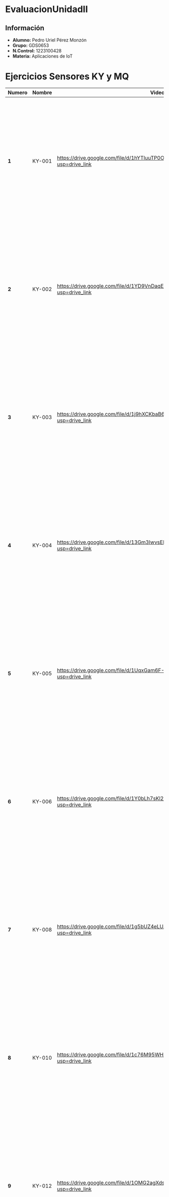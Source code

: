 # EvaluacionUnidadII

## Información
- **Alumno:** Pedro Uriel Pérez Monzón
- **Grupo:** GDS0653
- **N.Control:**  1223100428
- **Materia:**  Aplicaciones de IoT

# Ejercicios Sensores KY y MQ
|**Numero**|**Nombre**|**Video**|**Diagrama**|
|--|--|--|--|
|**1**|KY-001|https://drive.google.com/file/d/1hYTIuuTP0OV7asaFfX3nkSzYbrx2A1aA/view?usp=drive_link|<img src="https://github.com/user-attachments/assets/c1727314-5f37-4e79-b7d1-e3d83caba22f" width="400"/>|
|**2**|KY-002|https://drive.google.com/file/d/1YD9VnDaqEqvdPWZXczzqXCQVwvgqJfnQ/view?usp=drive_link|<img src="https://github.com/user-attachments/assets/5b464275-7110-4dc6-a13d-1e7a43ec18c9" width="400"/>|
|**3**|KY-003|https://drive.google.com/file/d/1j9hXCKbaB65wFg4WpZDtBSXoty9vSPCr/view?usp=drive_link|<img src="https://github.com/user-attachments/assets/4fddcc07-b9d5-4be4-a249-b92c037c391e" width="400"/>|
|**4**|KY-004|https://drive.google.com/file/d/13Gm3IwvsELKUvLrD-SjA0qNEr3OOFlQQ/view?usp=drive_link|<img src="https://github.com/user-attachments/assets/530be4c2-0f73-4dee-adca-b67e08c2e056" width="400"/>|
|**5**|KY-005|https://drive.google.com/file/d/1UqxGam6F-1b8ZUwY0VGiY4hjWh_T_yB7/view?usp=drive_link|<img src="https://github.com/user-attachments/assets/1b91f3b4-69ab-4053-a15f-d6507d80a0f1" width="400"/>|
|**6**|KY-006|https://drive.google.com/file/d/1Y0bLh7sKl2OgxIVmu3EflodIme7s27z4/view?usp=drive_link|<img src="https://github.com/user-attachments/assets/64d64e21-a130-472e-b1f1-6a971ce3fef8" width="400"/>|
|**7**|KY-008|https://drive.google.com/file/d/1g5bUZ4eLUA7gNNuhh4EKb8ccNY5j-alY/view?usp=drive_link|<img src="https://github.com/user-attachments/assets/d41e722b-89d7-4529-adba-c2ae1629b566" width="400"/>|
|**8**|KY-010|https://drive.google.com/file/d/1c76M95WH4AWgxNhMI2G0KLoVPzNmhsAR/view?usp=drive_link|<img src="https://github.com/user-attachments/assets/ce3ed578-c97b-4d91-b1c9-868bf3419b07" width="400"/>|
|**9**|KY-012|https://drive.google.com/file/d/1OMG2agXdscrC8L5XB5e2hRukiPkscXVH/view?usp=drive_link|<img src="https://github.com/user-attachments/assets/b7bbaece-f4b1-46b9-a570-ee5ebbfaec5c" width="400"/>|
|**10**|KY-013|https://drive.google.com/file/d/1TDlHZWUPLCUJSRHOCnvHiZNaKt8RhVtc/view?usp=drive_link|<img src="https://github.com/user-attachments/assets/58c52f51-4ec5-4f54-9585-d801b7ce1907" width="400"/>|
|**11**|KY-015|https://drive.google.com/file/d/1okUBQp4P_eWfeYsRedK2lH_sKsGCCAmv/view?usp=drive_link|<img src="https://github.com/user-attachments/assets/392b1a52-2da1-45ac-9066-319930d1fba6" width="400"/>|
|**12**|KY-016|https://drive.google.com/file/d/1j88F23VZCOzv9Nr8FG7CG9SvXBCUQhqQ/view?usp=drive_link|<img src="(https://github.com/user-attachments/assets/402cd223-5720-4220-b1f1-cd11e850771d" width="400"/>|
|**13**|KY-017|https://drive.google.com/file/d/1nhvOE_qgK9X5K-jcZh8skw71dBubzLW4/view?usp=drive_link|<img src="https://github.com/user-attachments/assets/0a1aa7cd-00be-4782-adcf-895d93b7de1c" width="400"/>|
|**14**|KY-019|https://drive.google.com/file/d/1CR19yjSAlS25AZyouVnBCizGAnkh5BKK/view?usp=drive_link|<img src="https://github.com/user-attachments/assets/429e1e07-2853-4384-aaec-d80696d7a2ea" width="400"/>|
|**15**|KY-020|https://drive.google.com/file/d/1Pfz1RT67z9zFN1X6w4F0w8ros4Dx8aLK/view?usp=drive_link|<img src="https://github.com/user-attachments/assets/2d6aa38f-92fa-4b52-96e5-edb52a5e9cf1" width="400"/>|
|**16**|KY-021|https://drive.google.com/file/d/1ZI8Z515-UkkyFnT_ZwWOl7BG2MyzMxOl/view?usp=drive_link|<img src="https://github.com/user-attachments/assets/c4c1c95b-da29-401e-8f2f-5ba1b04bb749" width="400"/>|
|**17**|KY-022|https://drive.google.com/file/d/1meKp6mmQb89hRvs0XpPcBrQewQBubORh/view?usp=drive_link|<img src="https://github.com/user-attachments/assets/fd64743e-d2ff-49e4-9e2c-3e68a9750ff9" width="400"/>|
|**18**|KY-023|https://drive.google.com/file/d/19ndlQEcpoue3PRFvE54-b8QKuqODJg_Q/view?usp=drive_link|<img src="https://github.com/user-attachments/assets/b723f227-17db-40e5-9d6f-b5700a70886f" width="400"/>|
|**19**|KY-025|https://drive.google.com/file/d/1FLobhc0FMbY_6Gg-d5RVcjW0P63phDsE/view?usp=drive_link|<img src="https://github.com/user-attachments/assets/d493cbc1-7311-4a45-a790-9daef88cc851" width="400"/>|
|**20**|KY-026|https://drive.google.com/file/d/122bhE9rKtRNjGfdcyvp---fS-N4cyrfw/view?usp=drive_link|<img src="https://github.com/user-attachments/assets/6417ea19-ab48-4cea-97ec-b005558763c3" width="400"/>|
|**21**|KY-027|https://drive.google.com/file/d/122bhE9rKtRNjGfdcyvp---fS-N4cyrfw/view?usp=drive_link|<img src="https://github.com/user-attachments/assets/f1abe7f0-b927-46cf-9c9b-833b6370e6fd" width="400"/>|
|**22**|KY-028|https://drive.google.com/file/d/1BokadKdEft4VtIpL-83otEWwOyad7q_2/view?usp=drive_link|<img src="https://github.com/user-attachments/assets/79a1632f-1e37-4a54-94c5-acb35cef9394" width="400"/>|
|**23**|KY-029|https://drive.google.com/file/d/1QUsm5sxG9DlZbOBgMDMCYiJMP1h7Xu4Y/view?usp=drive_link|<img src="https://github.com/user-attachments/assets/28892476-929d-4036-870e-6a4e61c5ddf7" width="400"/>|
|**24**|KY-031|https://drive.google.com/file/d/1CLpqSnMqDshAz7Pz8v6YIDyTrWFWfK0Z/view?usp=drive_link|<img src="https://github.com/user-attachments/assets/a03de162-76f6-4de8-9b15-03c1e4ab3b7d" width="400"/>|
|**25**|KY-032|https://drive.google.com/file/d/1OurHCf6HIfWoib8I2DmsqpmwBqHAURYk/view?usp=drive_link|<img src="https://github.com/user-attachments/assets/0c8c1450-8c93-46f0-917f-c57db69f675b" width="400"/>|
|**26**|KY-033|https://drive.google.com/file/d/1MmTVFLMtYSpZFm5yMV22wfA88lkbuwt5/view?usp=drive_link|<img src="https://github.com/user-attachments/assets/f626b554-5f3b-4755-8d37-b85c4a2624b4" width="400"/>|
|**27**|KY-034|https://drive.google.com/file/d/1lAz5PGVl1TAYygcp9Ay0BNYFuRv8aXjR/view?usp=drive_link|<img src="https://github.com/user-attachments/assets/cc60420b-8183-4805-923b-eb5170b7d03b" width="400"/>|
|**29**|KY-036|https://drive.google.com/file/d/1tJGjq2JcKjtF5gd-lQwB2gM_SaWJNw4R/view?usp=drive_link|<img src="https://github.com/user-attachments/assets/bc0a9c88-245f-495e-bed4-9cd6ea8b5a49" width="400"/>|
|**30**|KY-037|https://drive.google.com/file/d/1bVZzgPosuq9KjNOa7u9u2NJyBIL8W71i/view?usp=drive_link|<img src="https://github.com/user-attachments/assets/5cd16a5d-fa69-48d4-84eb-48214e4e91a0" width="400"/>|
|**31**|KY-038|https://drive.google.com/file/d/1qYXFMgsU8ar7O8_3yb2tsEUN4JVWgfD7/view?usp=drive_link|<img src="https://github.com/user-attachments/assets/ace4f48e-9702-4106-9de8-87789f684d73" width="400"/>|
|**32**|KY-039|https://drive.google.com/file/d/16IUQ0TuMvVZaM9woQWL7b0rWhSS8EhRT/view?usp=drive_link|<img src="https://github.com/user-attachments/assets/090928ae-b805-4956-bcde-229abe771fa4" width="400"/>|
|**33**|KY-040|https://drive.google.com/file/d/1io78y7xVwflIh5u73H8JIta56qGRmSUf/view?usp=drive_link|<img src="https://github.com/user-attachments/assets/c9aa5794-8662-4416-b76a-458dc78213e8" width="400"/>|
|**34**|MQ-2|https://drive.google.com/file/d/1-iEVV7VbsajOl7LlBTGPRAlXaCxtXhKa/view?usp=drive_link|<img src="https://github.com/user-attachments/assets/dbf4eaee-cc9b-4c1d-ac62-be36b22a4913" width="400"/>|
|**35**|MQ-3|https://drive.google.com/file/d/17NX-vLuqSBYltKoRdkXzwZ1qXCRWLxfv/view?usp=drive_link|<img src="https://github.com/user-attachments/assets/8bb4e04e-4068-4d10-ada4-3732d2f2366e" width="400"/>|
|**36**|MQ-4|https://drive.google.com/file/d/17NX-vLuqSBYltKoRdkXzwZ1qXCRWLxfv/view?usp=drive_link|<img src="https://github.com/user-attachments/assets/00441a5a-473a-40d4-bf0b-89f235ce207c" width="400"/>|
|**38**|MQ-5|https://drive.google.com/file/d/1c7b2D3Cvh0Oc3CprwJfjEkIfH1iSSF7a/view?usp=drive_link|<img src="https://github.com/user-attachments/assets/157e2548-4a3f-4d4f-b809-14bc4b99e845" width="400"/>|
|**39**|MQ-6|https://drive.google.com/file/d/1VMGknPyXgzDKIuHrL5QE39Yxe_tvPt5d/view?usp=drive_link|<img src="https://github.com/user-attachments/assets/3d49a3ae-be0a-4e7a-a32a-ce5d23d25fba" width="400"/>|
|**40**|MQ-7|https://drive.google.com/file/d/17it72v0w9lBkBrpdqchWpkSQFY2sDQMX/view?usp=drive_link|<img src="https://github.com/user-attachments/assets/8a981e61-a8ba-4f19-86a0-1e8cfafd7aa3" width="400"/>|
|**41**|MQ-9|https://drive.google.com/file/d/1ZOAczfJA_9G6XXM4RUNMcAhZ1nwNR77n/view?usp=drive_link|<img src="https://github.com/user-attachments/assets/830d394a-53d6-4934-8fce-7cabc8327667" width="400"/>|
|**42**|MQ-135|https://drive.google.com/file/d/1QY1vM2VKxNfBuyY1_66ZpfQhu2sQ7JMV/view?usp=drive_link|<img src="https://github.com/user-attachments/assets/42b1eeb6-2094-474f-a48b-4a4815a198bc" width="400"/>|
|**43**|PWM|https://drive.google.com/file/d/1IDSytBhEueyrSejyhkh4kgIrnRAm0X3m/view?usp=drive_link|<img src="https://github.com/user-attachments/assets/6b76640a-7e6c-496a-837e-2a1e36f7822c" width="400"/>|

# Evidencia de soldadura
| Imagen Uno | Imagen Dos |
|-----------|-----------|
| <img src="https://github.com/user-attachments/assets/7ecd4afd-ee9a-478c-a0c4-780674862797" width="200"/> | <img src="https://github.com/user-attachments/assets/f9df5a24-1819-4639-9623-2cba3cf40694" width="200"/> |




# Evidencia Curso Cisco JavaScript Essentials 2
|Modulo|Evidencia|
|--|--|
|**Modulo 1**|<img src="https://github.com/user-attachments/assets/b1c36a89-89aa-4f9f-a873-ee2594c3565c" width="600"/>|
|**Modulo 2**|<img src="https://github.com/user-attachments/assets/5f8a1dd9-60c5-48cb-9f8c-96879263c25c" width="600"/>|
|**Modulo 3**|<img src="https://github.com/user-attachments/assets/9896b1dc-8032-4da2-b943-91185a5732b6" width="600"/>|
|**Modulo 4**|<img src="https://github.com/user-attachments/assets/770f1374-6155-4679-bf4d-42fa3cb478e1" width="600"/>|
|**Prueba Final**|<img src="https://github.com/user-attachments/assets/685e381f-a383-44fa-839a-c00601f6b5f3" width="600"/>|

